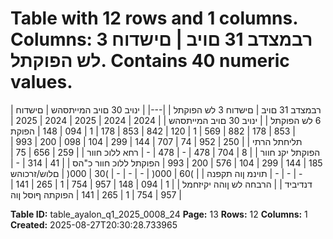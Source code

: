 # Table with 12 rows and 1 columns. Columns: רבמצדב 31 םויב | םישדוח 3 לש הפוקתל. Contains 40 numeric values.

| רבמצדב 31 םויב | םישדוח 3 לש הפוקתל |
|---|
| ינויב 30 םויב המייתסהש | םישדוח 6 לש הפוקתל |
| ינויב 30 םויב המייתסהש |
| 2024 | 2024 | 2025 | 2024 | 2025 |
| 853 | 178 | 882 | 569 | 1 | 120 | 842 | 853 | 178 | 1 | 094 | 148 | הפוקת תליחתל הרתי |
| 250 | 952 | 74 | 707 | 144 | 299 | 104 | 098 | 200 | 993 | הפוקתל יקנ חוור |
| 8 | 704 | 478 | - | 478 | - | רחא ללוכ חוור |
| 259 | 656 | 75 | 185 | 144 | 299 | 104 | 576 | 200 | 993 | הפוקתל ללוכ חוור כ"הס |
| 41 | 314 | - | - | - | - | תוינמ ןוה תקפנה |
| )60 | 000( | - | - | - | )30 | 000( | םלוש/זרכוהש דנדיביד |
| הרבחה לש ןוהה יקיזחמל |
| 1 | 094 | 148 | 957 | 754 | 1 | 265 | 141 | 957 | 754 | 1 | 265 | 141 | הפוקתה ףוסל ןוה |

**Table ID:** table_ayalon_q1_2025_0008_24
**Page:** 13
**Rows:** 12
**Columns:** 1
**Created:** 2025-08-27T20:30:28.733965
